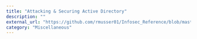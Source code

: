 ```yaml
---
title: "Attacking & Securing Active Directory"
description: ""
external_url: "https://github.com/rmusser01/Infosec_Reference/blob/master/Draft/Active_Directory.md"
category: "Miscellaneous"
---
```

